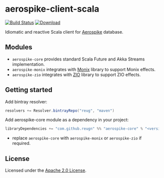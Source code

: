 # aerospike-client-scala
[![Build Status](https://travis-ci.com/reugn/aerospike-client-scala.svg?branch=master)](https://travis-ci.com/reugn/aerospike-client-scala)
[ ![Download](https://api.bintray.com/packages/reug/maven/aerospike-core/images/download.svg) ](https://bintray.com/reug/maven/aerospike-core/_latestVersion)

Idiomatic and reactive Scala client for [Aerospike](https://www.aerospike.com/) database.

## Modules
* `aerospike-core` provides standard Scala Future and Akka Streams implementation.
* `aerospike-monix` integrates with [Monix](https://monix.io/) library to support Monix effects.
* `aerospike-zio` integrates with [ZIO](https://zio.dev/) library to support ZIO effects.

## Getting started
Add bintray resolver:
```scala
resolvers += Resolver.bintrayRepo("reug", "maven")
```
Add aerospike-core module as a dependency in your project:
```scala
libraryDependencies += "com.github.reugn" %% "aerospike-core" % "<version>"
```
* replace `aerospike-core` with `aerospike-monix` or `aerospike-zio` if required.

## License
Licensed under the [Apache 2.0 License](./LICENSE).